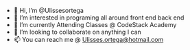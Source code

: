 - 👋 Hi, I’m @Ulissesortega
- 👀 I’m interested in programing all around front end back end
- 🌱 I’m currently Attending Classes @ CodeStack Academy
- 💞️ I’m looking to collaborate on anything I can
- 📫 You can reach me @ Ulisses.ortega@hotmail.com

<!---
Ulissesortega/Ulissesortega is a ✨ special ✨ repository because its `README.md` (this file) appears on your GitHub profile.
You can click the Preview link to take a look at your changes.
--->
